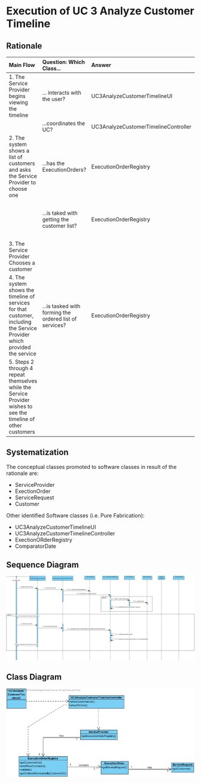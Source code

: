 # Execution of UC 3 Analyze Customer Timeline

## Rationale

| Main Flow | Question: Which Class... | Answer | Justification |
|:-------------------------------------------------------------------------------------------------------|:------------------------------------------------------------|:-----------------------------------------------|:---------------------------------------------------------------------------------------------------------------------|
|1. The Service Provider begins viewing the timeline |... interacts with the user?|UC3AnalyzeCustomerTimelineUI|MVC - PureFabrication|
||...coordinates the UC?|UC3AnalyzeCustomerTimelineController|MVC - PureFabrication| 
|2. The system shows a list of customers and asks the Service Provider to choose one| ...has the ExecutionOrders? | ExecutionOrderRegistry | IE |
||...is taked with getting the customer list? | ExecutionOrderRegistry | Holds the list of ExecutionOrders from which we get the Request and then the Customer - IE |
|3. The Service Provider Chooses a customer | 
|4. The system shows the timeline of services for that customer, including the Service Provider which provided the service | ...is tasked with forming the ordered list of services? | ExecutionOrderRegistry | IE |
|5. Steps 2 through 4 repeat themselves while the Service Provider wishes to see the timeline of other customers  ||||                                     


## Systematization ##

The conceptual classes promoted to software classes in result of the rationale are:

 * ServiceProvider
 * ExectionOrder
 * ServiceRequest
 * Customer

Other identified Software classes (i.e. Pure Fabrication):  

 * UC3AnalyzeCustomerTimelineUI  
 * UC3AnalyzeCustomerTimelineController
 * ExectionORderRegistry
 * ComparatorDate


##	Sequence Diagram

![UC3SD.jpg](UC3SD.jpg)


##	Class Diagram

![UC3CD.jpg](UC3CD.jpg)